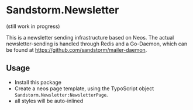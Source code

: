 # Sandstorm.Newsletter

(still work in progress)

This is a newsletter sending infrastructure based on Neos. The actual newsletter-sending is handled
through Redis and a Go-Daemon, which can be found at https://github.com/sandstorm/mailer-daemon.

## Usage

* Install this package
* Create a neos page template, using the TypoScript object `Sandstorm.Newsletter:NewsletterPage`.
* all styles will be auto-inlined
